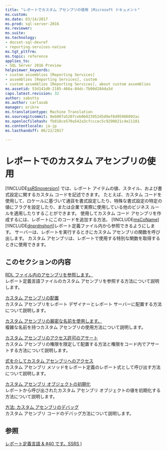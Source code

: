 ```yaml
---
title: "レポートでカスタム アセンブリの使用 |Microsoft ドキュメント"
ms.custom: 
ms.date: 03/14/2017
ms.prod: sql-server-2016
ms.reviewer: 
ms.suite: 
ms.technology:
- docset-sql-devref
- reporting-services-native
ms.tgt_pltfrm: 
ms.topic: reference
applies_to:
- SQL Server 2016 Preview
helpviewer_keywords:
- custom assemblies [Reporting Services]
- assemblies [Reporting Services], custom
- custom assemblies [Reporting Services], about custom assemblies
ms.assetid: 53d141d0-2185-466a-84dc-7b90d284da3d
caps.latest.revision: 32
author: sabotta
ms.author: carlasab
manager: erikre
ms.translationtype: Machine Translation
ms.sourcegitcommit: 0eb007a5207ceb0b023952d5d9ef6d95986092ac
ms.openlocfilehash: fb818ce570a542a3cfcccec5c9290821c4e21181
ms.contentlocale: ja-jp
ms.lasthandoff: 06/22/2017

---
```

# <a name="using-custom-assemblies-with-reports"></a>レポートでのカスタム アセンブリの使用
  [!INCLUDE[ssRSnoversion](../../includes/ssrsnoversion-md.md)] では、レポート アイテムの値、スタイル、および書式設定に関するカスタム コードを記述できます。 たとえば、カスタム コードを使用して、ロケールに基づいて通貨を書式設定したり、特殊な書式設定の特定の値にフラグを設定したり、または企業で実際に使用している他のビジネス ルールを適用したりすることができます。 使用してカスタム コード アセンブリを作成するには、レポートにこのコードを追加する方法、 [!INCLUDE[msCoName](../../includes/msconame-md.md)] [!INCLUDE[dnprdnshort](../../includes/dnprdnshort-md.md)]レポート定義ファイル内から参照できるようにします。 サーバーは、レポートを実行するときにカスタム アセンブリの関数を呼び出します。 カスタム アセンブリは、レポートで使用する特別な関数を取得するときに使用できます。  
  
## <a name="in-this-section"></a>このセクションの内容  
 [RDL ファイル内のアセンブリを参照します。](../../reporting-services/custom-assemblies/referencing-assemblies-in-an-rdl-file.md)  
 レポート定義言語ファイルのカスタム アセンブリを参照する方法について説明します。  
  
 [カスタム アセンブリの配置](../../reporting-services/custom-assemblies/deploying-a-custom-assembly.md)  
 カスタム アセンブリをレポート デザイナーとレポート サーバーに配置する方法について説明します。  
  
 [カスタム アセンブリの厳密な名前を使用します。](../../reporting-services/custom-assemblies/using-strong-named-custom-assemblies.md)  
 複雑な名前を持つカスタム アセンブリの使用方法について説明します。  
  
 [カスタム アセンブリのアクセス許可のアサート](../../reporting-services/custom-assemblies/asserting-permissions-in-custom-assemblies.md)  
 カスタム アセンブリの権限を限定して配置する方法と権限をコード内でアサートする方法について説明します。  
  
 [式を介してカスタム アセンブリへのアクセス](../../reporting-services/custom-assemblies/accessing-custom-assemblies-through-expressions.md)  
 カスタム アセンブリ メソッドをレポート定義のレポート式として呼び出す方法について説明します。  
  
 [カスタム アセンブリ オブジェクトの初期化](../../reporting-services/custom-assemblies/initializing-custom-assembly-objects.md)  
 レポートから呼び出されたカスタム アセンブリ オブジェクトの値を初期化する方法について説明します。  
  
 [方法: カスタム アセンブリのデバッグ](../../reporting-services/custom-assemblies/how-to-debug-custom-assemblies.md)  
 カスタム アセンブリ コードのデバッグ方法について説明します。  
  
## <a name="see-also"></a>参照  
 [レポート定義言語 & #40 です。SSRS &#41;](../../reporting-services/reports/report-definition-language-ssrs.md)  
  
  
